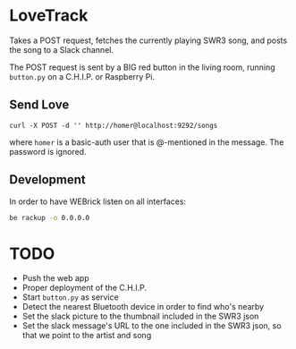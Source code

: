 # LoveTrack

Takes a POST request, fetches the currently playing SWR3 song, and posts the song to a Slack channel.

The POST request is sent by a BIG red button in the living room, running `button.py` on a C.H.I.P. or Raspberry Pi.

## Send Love

```
curl -X POST -d '' http://homer@localhost:9292/songs
```

where `homer` is a basic-auth user that is @-mentioned in the message. The password is ignored.

## Development

In order to have WEBrick listen on all interfaces:

```bash
be rackup -o 0.0.0.0
```

# TODO

* Push the web app
* Proper deployment of the C.H.I.P.
* Start `button.py` as service
* Detect the nearest Bluetooth device in order to find who's nearby
* Set the slack picture to the thumbnail included in the SWR3 json
* Set the slack message's URL to the one included in the SWR3 json, so that we point to the artist and song
